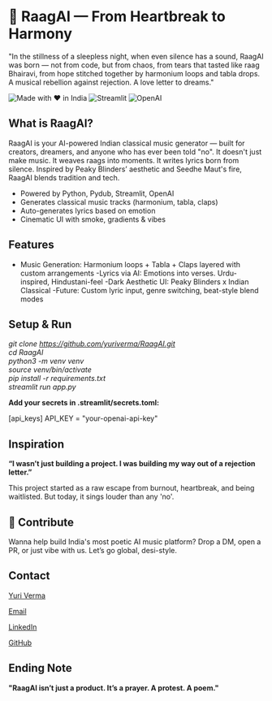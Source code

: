 # 🎵 RaagAI — From Heartbreak to Harmony
"In the stillness of a sleepless night, when even silence has a sound, RaagAI was born — not from code, but from chaos, from tears that tasted like raag Bhairavi, from hope stitched together by harmonium loops and tabla drops. A musical rebellion against rejection. A love letter to dreams."

![Made with ❤️ in India](https://img.shields.io/badge/Made%20with%20❤️-India-orange)
![Streamlit](https://img.shields.io/badge/Streamlit-1.47.0-FF4B4B?logo=streamlit)
![OpenAI](https://img.shields.io/badge/OpenAI-powered-blue?logo=openai)

## What is RaagAI?
RaagAI is your AI-powered Indian classical music generator — built for creators, dreamers, and anyone who has ever been told "no".
It doesn't just make music. It weaves raags into moments. It writes lyrics born from silence.
Inspired by Peaky Blinders’ aesthetic and Seedhe Maut's fire, RaagAI blends tradition and tech.

- Powered by Python, Pydub, Streamlit, OpenAI
- Generates classical music tracks (harmonium, tabla, claps)
- Auto-generates lyrics based on emotion
- Cinematic UI with smoke, gradients & vibes

## Features

- Music Generation: Harmonium loops + Tabla + Claps layered with custom arrangements
-Lyrics via AI: Emotions into verses. Urdu-inspired, Hindustani-feel
-Dark Aesthetic UI: Peaky Blinders x Indian Classical
-Future: Custom lyric input, genre switching, beat-style blend modes

## Setup & Run

*git clone https://github.com/yuriverma/RaagAI.git*
<br> *cd RaagAI*
<br> *python3 -m venv venv*
<br> *source venv/bin/activate*
<br> *pip install -r requirements.txt*
<br> *streamlit run app.py*

**Add your secrets in .streamlit/secrets.toml:**

[api_keys]
API_KEY = "your-openai-api-key"

## Inspiration

**“I wasn’t just building a project. I was building my way out of a rejection letter.”**

This project started as a raw escape from burnout, heartbreak, and being waitlisted. But today, it sings louder than any 'no'.

## 🤝 Contribute
Wanna help build India's most poetic AI music platform?
Drop a DM, open a PR, or just vibe with us. Let’s go global, desi-style.


## Contact

 [Yuri Verma](https://yuriverma.github.io/)

 [Email](yuriverma2006@gmail.com)

 [LinkedIn](https://www.linkedin.com/in/yuri-verma/)

 [GitHub](https://github.com/yuriverma)


## Ending Note

**"RaagAI isn’t just a product. It’s a prayer. A protest. A poem."**
